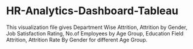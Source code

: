 # HR-Analytics-Dashboard-Tableau
This visualization file gives Department Wise Attrition, Attrition by Gender, Job Satisfaction Rating, No.of Employees by Age Group, Education Field Attrition, Attrition Rate By Gender for different Age Group.
